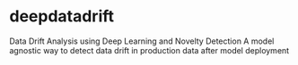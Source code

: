 # deepdatadrift
Data Drift Analysis using Deep Learning and Novelty Detection A model agnostic way to detect data drift in production data after model deployment
